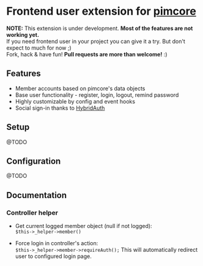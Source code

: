 # Frontend user extension for [pimcore](http://www.pimcore.org/)

**NOTE:** This extension is under development. **Most of the features are not working yet.**  
If you need frontend user in your project you can give it a try. But don't expect to much for now ;)  
Fork, hack & have fun! **Pull requests are more than welcome!** :)

## Features

* Member accounts based on pimcore's data objects
* Base user functionality - register, login, logout, remind password
* Highly customizable by config and event hooks
* Social sign-in thanks to [HybridAuth](https://github.com/hybridauth/hybridauth)

## Setup

@TODO

## Configuration

@TODO

## Documentation

### Controller helper

* Get current logged member object (null if not logged):  
```$this->_helper->member() ```

* Force login in controller's action:  
```$this->_helper->member->requireAuth();```
This will automatically redirect user to configured login page.
